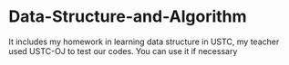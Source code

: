 # Data-Structure-and-Algorithm
It includes my homework in learning data structure in USTC, my teacher used USTC-OJ to test our codes.
You can use it if necessary
